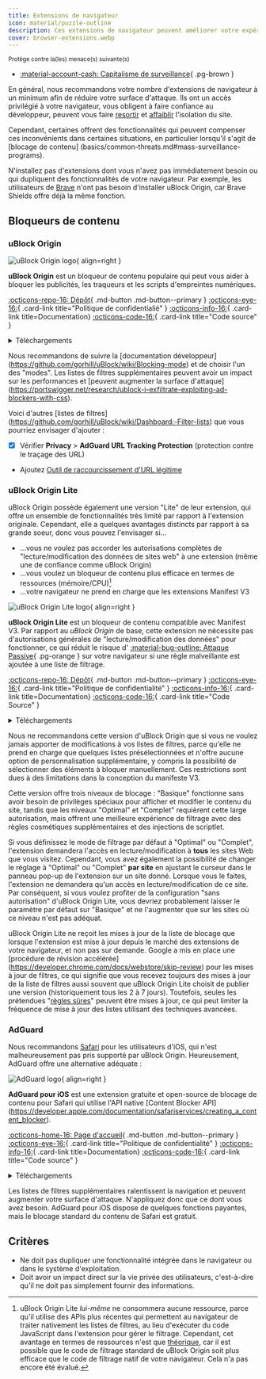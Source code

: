 ```yaml
---
title: Extensions de navigateur
icon: material/puzzle-outline
description: Ces extensions de navigateur peuvent améliorer votre expérience de navigation et protéger votre vie privée.
cover: browser-extensions.webp
---
```


<small>Protège contre la(les) menace(s) suivante(s)</small>

- [:material-account-cash: Capitalisme de surveillance](basics/common-threats.md#surveillance-as-a-business-model){ .pg-brown }

En général, nous recommandons votre nombre d'extensions de navigateur à un minimum afin de réduire votre surface d'attaque. Ils ont un accès privilégié à votre navigateur, vous obligent à faire confiance au développeur, peuvent vous faire [resortir](https://en.wikipedia.org/wiki/Device_fingerprint#Browser_fingerprint) et [affaiblir](https://groups.google.com/a/chromium.org/g/chromium-extensions/c/0ei-UCHNm34/m/lDaXwQhzBAAJ) l'isolation du site.

Cependant, certaines offrent des fonctionnalités qui peuvent compenser ces inconvénients dans certaines situations, en particulier lorsqu'il s'agit de [blocage de contenu] (basics/common-threats.md#mass-surveillance-programs).

N'installez pas d'extensions dont vous n'avez pas immédiatement besoin ou qui dupliquent des fonctionnalités de votre navigateur. Par exemple, les utilisateurs de [Brave](desktop-browsers.md#brave) n'ont pas besoin d'installer uBlock Origin, car Brave Shields offre déjà la même fonction.

## Bloqueurs de contenu

### uBlock Origin

<div class="admonition recommendation" markdown>

![uBlock Origin logo](assets/img/browsers/ublock_origin.svg){ align=right }

**uBlock Origin** est un bloqueur de contenu populaire qui peut vous aider à bloquer les publicités, les traqueurs et les scripts d'empreintes numériques.

[:octicons-repo-16: Dépôt](https://github.com/gorhill/uBlock#readme){ .md-button .md-button--primary }
[:octicons-eye-16:](https://github.com/gorhill/uBlock/wiki/Privacy-policy){ .card-link title="Politique de confidentialié" }
[:octicons-info-16:](https://github.com/gorhill/uBlock/wiki){ .card-link title=Documentation}
[:octicons-code-16:](https://github.com/gorhill/uBlock){ .card-link title="Code source" }

<details class="downloads" markdown>
<summary>Téléchargements</summary>

- [:simple-firefoxbrowser: Firefox](https://addons.mozilla.org/firefox/addon/ublock-origin)
- [:simple-googlechrome: Chrome](https://chrome.google.com/webstore/detail/ublock-origin/cjpalhdlnbpafiamejdnhcphjbkeiagm)
- [:fontawesome-brands-edge: Edge](https://microsoftedge.microsoft.com/addons/detail/ublock-origin/odfafepnkmbhccpbejgmiehpchacaeak)

</details>

</div>

Nous recommandons de suivre la [documentation développeur] (https://github.com/gorhill/uBlock/wiki/Blocking-mode) et de choisir l'un des "modes". Les listes de filtres supplémentaires peuvent avoir un impact sur les performances et [peuvent augmenter la surface d'attaque] (https://portswigger.net/research/ublock-i-exfiltrate-exploiting-ad-blockers-with-css).

Voici d'autres [listes de filtres] (https://github.com/gorhill/uBlock/wiki/Dashboard:-Filter-lists) que vous pourriez envisager d'ajouter :

- [x] Vérifier **Privacy** > **AdGuard URL Tracking Protection** (protection contre le traçage des URL)
- Ajoutez [Outil de raccourcissement d'URL légitime](https://raw.githubusercontent.com/DandelionSprout/adfilt/master/LegitimateURLShortener.txt)

### uBlock Origin Lite

uBlock Origin possède également une version "Lite" de leur extension, qui offre un ensemble de fonctionnalités très limité par rapport à l'extension originale. Cependant, elle a quelques avantages distincts par rapport à sa grande soeur, donc vous pouvez l'envisager si...

- ...vous ne voulez pas accorder les autorisations complètes de "lecture/modification des données de sites web" à une extension (même une de confiance comme uBlock Origin)
- ...vous voulez un bloqueur de contenu plus efficace en termes de ressources (mémoire/CPU)[^1]
- ...votre navigateur ne prend en charge que les extensions Manifest V3

<div class="admonition recommendation" markdown>

![uBlock Origin Lite logo](assets/img/browsers/ublock_origin_lite.svg){ align=right }

**uBlock Origin Lite** est un bloqueur de contenu compatible avec Manifest V3. Par rapport au _uBlock Origin_ de base, cette extension ne nécessite pas d'autorisations générales de "lecture/modification des données" pour fonctionner, ce qui réduit le risque d' [:material-bug-outline: Attaque Passive](basics/common-threats.md#security-and-privacy){ .pg-orange } sur votre navigateur si une règle malveillante est ajoutée à une liste de filtrage.

[:octicons-repo-16: Dépôt](https://github.com/uBlockOrigin/uBOL-home#readme){ .md-button .md-button--primary }
[:octicons-eye-16:](https://github.com/uBlockOrigin/uBOL-home/wiki/Privacy-policy){ .card-link title="Politique de confidentialité" }
[:octicons-info-16:](https://github.com/uBlockOrigin/uBOL-home/wiki){ .card-link title=Documentation}
[:octicons-code-16:](https://github.com/gorhill/uBlock/tree/master/platform/mv3){ .card-link title="Code Source" }

<details class="downloads" markdown>
<summary>Téléchargements</summary>

- [:simple-googlechrome: Chrome](https://chrome.google.com/webstore/detail/ublock-origin-lite/ddkjiahejlhfcafbddmgiahcphecmpfh)

</details>

</div>

Nous ne recommandons cette version d'uBlock Origin que si vous ne voulez jamais apporter de modifications à vos listes de filtres, parce qu'elle ne prend en charge que quelques listes présélectionnées et n'offre aucune option de personnalisation supplémentaire, y compris la possibilité de sélectionner des éléments à bloquer manuellement. Ces restrictions sont dues à des limitations dans la conception du manifeste V3.

Cette version offre trois niveaux de blocage : "Basique" fonctionne sans avoir besoin de privilèges spéciaux pour afficher et modifier le contenu du site, tandis que les niveaux "Optimal" et "Complet" requièrent cette large autorisation, mais offrent une meilleure expérience de filtrage avec des règles cosmétiques supplémentaires et des injections de scriptlet.

Si vous définissez le mode de filtrage par défaut à "Optimal" ou "Complet", l'extension demandera l'accès en lecture/modification à **tous** les sites Web que vous visitez. Cependant, vous avez également la possibilité de changer le réglage à "Optimal" ou "Complet" **par site** en ajustant le curseur dans le panneau pop-up de l'extension sur un site donné. Lorsque vous le faites, l'extension ne demandera qu'un accès en lecture/modification de ce site. Par conséquent, si vous voulez profiter de la configuration "sans autorisation" d'uBlock Origin Lite, vous devriez probablement laisser le paramètre par défaut sur "Basique" et ne l'augmenter que sur les sites où ce niveau n'est pas adéquat.

uBlock Origin Lite ne reçoit les mises à jour de la liste de blocage que lorsque l'extension est mise à jour depuis le marché des extensions de votre navigateur, et non pas sur demande. Google a mis en place une [procédure de révision accélérée] (https://developer.chrome.com/docs/webstore/skip-review) pour les mises à jour de filtres, ce qui signifie que vous recevez toujours des mises à jour de la liste de filtres aussi souvent que uBlock Origin Lite choisit de publier une version (historiquement tous les 2 à 7 jours). Toutefois, seules les prétendues "[règles sûres](https://developer.chrome.com/docs/extensions/reference/api/declarativeNetRequest#safe_rules)" peuvent être mises à jour, ce qui peut limiter la fréquence de mise à jour des listes utilisant des techniques avancées.

### AdGuard

Nous recommandons [Safari](mobile-browsers.md#safari-ios) pour les utilisateurs d'iOS, qui n'est malheureusement pas pris supporté par uBlock Origin. Heureusement, AdGuard offre une alternative adéquate :

<div class="admonition recommendation" markdown>

![AdGuard logo](assets/img/browsers/adguard.svg){ align=right }

**AdGuard pour iOS** est une extension gratuite et open-source de blocage de contenu pour Safari qui utilise l'API native [Content Blocker API] (https://developer.apple.com/documentation/safariservices/creating_a_content_blocker).

[:octicons-home-16: Page d'accueil](https://adguard.com/en/adguard-ios/overview.html){ .md-button .md-button--primary }
[:octicons-eye-16:](https://adguard.com/privacy/ios.html){ .card-link title="Politique de confidentialité" }
[:octicons-info-16:](https://kb.adguard.com/ios){ .card-link title=Documentation}
[:octicons-code-16:](https://github.com/AdguardTeam/AdguardForiOS){ .card-link title="Code source" }

<details class="downloads" markdown>
<summary>Téléchargements</summary>

- [:simple-appstore: App Store](https://apps.apple.com/app/id1047223162)

</details>

</div>

Les listes de filtres supplémentaires ralentissent la navigation et peuvent augmenter votre surface d'attaque. N'appliquez donc que ce dont vous avez besoin. AdGuard pour iOS dispose de quelques fonctions payantes, mais le blocage standard du contenu de Safari est gratuit.

## Critères

- Ne doit pas dupliquer une fonctionnalité intégrée dans le navigateur ou dans le système d'exploitation.
- Doit avoir un impact direct sur la vie privée des utilisateurs, c'est-à-dire qu'il ne doit pas simplement fournir des informations.

[^1]: uBlock Origin Lite _lui-même_ ne consommera aucune ressource, parce qu'il utilise des APIs plus récentes qui permettent au navigateur de traiter nativement les listes de filtres, au lieu d'exécuter du code JavaScript dans l'extension pour gérer le filtrage. Cependant, cet avantage en termes de ressources n'est que [théorique](https://github.com/uBlockOrigin/uBOL-home/wiki/Frequently-asked-questions-\(FAQ\)#is-ubol-more-efficient-cpu--and-memory-wise-than-ubo), car il est possible que le code de filtrage standard de uBlock Origin soit plus efficace que le code de filtrage natif de votre navigateur. Cela n'a pas encore été évalué.

